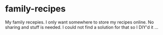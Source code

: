 family-recipes
==============

My family recepies. I only want somewhere to store my recipes online. 
No sharing and stuff is needed. I could not find a solution for that so
I DIY'd it ...
